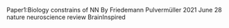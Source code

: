 Paper1:Biology constrains of NN
By Friedemann Pulvermüller
2021 June 28 nature neuroscience review
BrainInspired

